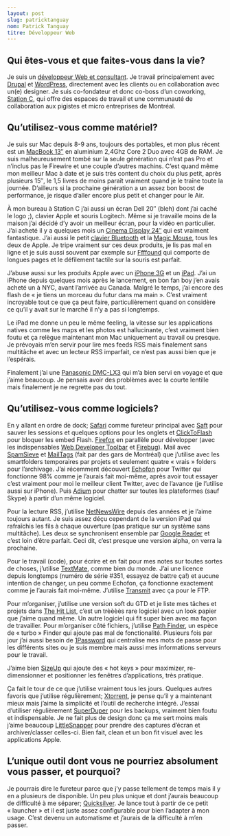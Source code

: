 ```yaml
---
layout: post
slug: patricktanguay
nom: Patrick Tanguay
titre: Développeur Web
---
```


## Qui êtes-vous et que faites-vous dans la vie?

Je suis un [développeur Web et consultant](http://tasteofblue.ca/). Je travail principalement avec [Drupal](http://drupal.org/) et [WordPress](http://wordpress.org/), directement avec les clients ou en collaboration avec un(e) designer. Je suis co-fondateur et donc co-boss d’un coworking, [Station C](http://station-c.com/), qui offre des espaces de travail et une communauté de collaboration aux pigistes et micro entreprises de Montréal.

## Qu’utilisez-vous comme matériel?

Je suis sur Mac depuis 8-9 ans, toujours des portables, et mon plus récent est un [MacBook 13″](http://www.apple.com/ca/macbookpro/) en aluminium 2,4Ghz Core 2 Duo avec 4GB de RAM. Je suis malheureusement tombé sur la seule génération qui n’est pas Pro et n’inclus pas le Firewire et une couple d’autres machins. C’est quand même mon meilleur Mac à date et je suis très content du choix du plus petit, après plusieurs 15″, le 1,5 livres de moins paraît vraiment quand je le traîne toute la journée. D’ailleurs si la prochaine génération a un assez bon boost de performance, je risque d’aller encore plus petit et changer pour le Air.

À mon bureau à Station C j’ai aussi un écran Dell 20″ (bleh) dont j’ai caché le logo ;), clavier Apple et souris Logitech. Même si je travaille moins de la maison j’ai décidé d’y avoir un meilleur écran, pour la vidéo en particulier. J’ai acheté il y a quelques mois un [Cinema Display 24″](http://www.apple.com/ca/displays/) qui est vraiment fantastique. J’ai aussi le petit [clavier Bluetooth](http://www.apple.com/ca/keyboard/) et la [Magic Mouse](http://www.apple.com/ca/magicmouse/), tous les deux de Apple. Je tripe vraiment sur ces deux produits, je lis pas mal en ligne et je suis aussi souvent par exemple sur [Ffffound](http://ffffound.com/) qui comporte de longues pages et le défilement tactile sur la souris est parfait.

J’abuse aussi sur les produits Apple avec un [iPhone 3G](http://www.apple.com/ca/iphone/) et un [iPad](http://www.apple.com/ca/ipad/). J’ai un iPhone depuis quelques mois après le lancement, en bon fan boy j’en avais acheté un à NYC, avant l’arrivée au Canada. Malgré le temps, j’ai encore des flash de « je tiens un morceau du futur dans ma main ». C’est vraiment incroyable tout ce que ça peut faire, particulièrement quand on considère ce qu’il y avait sur le marché il n’y a pas si longtemps.

Le iPad me donne un peu le même feeling, la vitesse sur les applications natives comme les maps et les photos est hallucinante, c’est vraiment bien foutu et ça relègue maintenant mon Mac uniquement au travail ou presque. Je prévoyais m’en servir pour lire mes feeds RSS mais finalement sans multitâche et avec un lecteur RSS imparfait, ce n’est pas aussi bien que je l’espérais.

Finalement j’ai une [Panasonic DMC-LX3](http://www.dpreview.com/reviews/panasonicdmclx3/) qui m’a bien servi en voyage et que j’aime beaucoup. Je pensais avoir des problèmes avec la courte lentille mais finalement je ne regrette pas du tout.

## Qu’utilisez-vous comme logiciels?

En y allant en ordre de dock; [Safari](http://www.apple.com/ca/safari/) comme fureteur principal avec [Saft](http://haoli.dnsalias.com/Saft/index.html) pour sauver les sessions et quelques options pour les onglets et [ClickToFlash](http://clicktoflash.com/) pour bloquer les embed Flash. [Firefox](http://getfirefox.com) en parallèle pour développer (avec les indispensables [Web Developer Toolbar](http://chrispederick.com/work/web-developer/) et [Firebug](http://getfirebug.com)). Mail avec [SpamSieve](http://c-command.com/spamsieve/) et [MailTags](http://indev.ca/MailTags.html) (fait par des gars de Montréal) que j’utilise avec les smartfolders temporaires par projets et seulement quatre « vrais » folders pour l’archivage. J’ai récemment découvert [Echofon](http://www.echofon.com/twitter/mac/) pour Twitter qui fonctionne 98% comme je l’aurais fait moi-même, après avoir tout essayer c’est vraiment pour moi le meilleur client Twitter, avec de l’avance (je l’utilise aussi sur iPhone). Puis [Adium](http://adium.im/) pour chatter sur toutes les plateformes (sauf Skype) à partir d’un même logiciel.

Pour la lecture RSS, j’utilise [NetNewsWire](http://www.newsgator.com/individuals/netnewswire/) depuis des années et je l’aime toujours autant. Je suis assez déçu cependant de la version iPad qui rafraîchis les fils à chaque ouverture (pas pratique sur un système sans multitâche). Les deux se synchronisent ensemble par [Google Reader](http://www.google.com/reader/) et c’est loin d’être parfait. Ceci dit, c’est presque une version alpha, on verra la prochaine.

Pour le travail (code), pour écrire et en fait pour mes notes sur toutes sortes de choses, j’utilise [TextMate](http://macromates.com/), comme bien du monde. J’ai une licence depuis longtemps (numéro de série #351, essayez de battre ça!) et aucune intention de changer, un peu comme Echofon, ça fonctionne exactement comme je l’aurais fait moi-même. J’utilise [Transmit](http://www.panic.com/transmit/) avec ça pour le FTP.

Pour m’organiser, j’utilise une version soft du GTD et je liste mes tâches et projets dans [The Hit List](http://www.potionfactory.com/thehitlist/), c’est un trèèèès rare logiciel avec un look papier que j’aime quand même. Un autre logiciel qui fit super bien avec ma façon de travailler. Pour m’organiser côté fichiers, j’utilise [Path Finder](http://www.cocoatech.com/), un espèce de « turbo » Finder qui ajoute pas mal de fonctionalité. Plusieurs fois par jour j’ai aussi besoin de [1Password](http://agilewebsolutions.com/products/1Password) qui centralise mes mots de passe pour les différents sites ou je suis membre mais aussi mes informations serveurs pour le travail.

J’aime bien [SizeUp](http://www.irradiatedsoftware.com/sizeup/) qui ajoute des « hot keys » pour maximizer, re-dimensionner et positionner les fenêtres d’applications, très pratique.

Ça fait le tour de ce que j’utilise vraiment tous les jours. Quelques autres favoris que j’utilise régulièrement; [Xtorrent](http://www.xtorrentp2p.com/), je pense qu’il y a maintenant mieux mais j’aime la simplicité et l’outil de recherche intégré. J’essai d’utiliser régulièrement [SuperDuper](http://www.shirt-pocket.com/SuperDuper/SuperDuperDescription.html) pour les backups, vraiment bien foutu et indispensable. Je ne fait plus de design donc ça me sert moins mais j’aime beaucoup [LittleSnapper](http://www.realmacsoftware.com/littlesnapper/) pour prendre des captures d’écran et archiver/classer celles-ci. Bien fait, clean et un bon fit visuel avec les applications Apple.

## L’unique outil dont vous ne pourriez absolument vous passer, et pourquoi?

Je pourrais dire le fureteur parce que j’y passe tellement de temps mais il y en a plusieurs de disponible. Un peu plus unique et dont j’aurais beaucoup de difficulté à me séparer; [Quicksilver](http://docs.blacktree.com/quicksilver/what_is_quicksilver). Je lance tout à partir de ce petit « launcher » et il est juste assez configurable pour bien l’adapter à mon usage. C’est devenu un automatisme et j’aurais de la difficulté à m’en passer.
